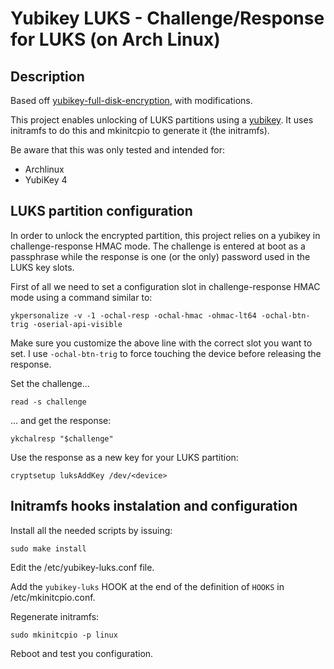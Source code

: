 # Yubikey LUKS - Challenge/Response for LUKS (on Arch Linux)

## Description

Based off [yubikey-full-disk-encryption](https://github.com/agherzan/yubikey-full-disk-encryption), with modifications.

This project enables unlocking of LUKS partitions using a [yubikey](https://www.yubico.com). It uses initramfs to do this and mkinitcpio to generate it (the initramfs).

Be aware that this was only tested and intended for:
* Archlinux
* YubiKey 4

## LUKS partition configuration

In order to unlock the encrypted partition, this project relies on a yubikey in challenge-response HMAC mode. The challenge is entered at boot as a passphrase while the response is one (or the only) password used in the LUKS key slots.

First of all we need to set a configuration slot in challenge-response HMAC mode using a command similar to:

```
ykpersonalize -v -1 -ochal-resp -ochal-hmac -ohmac-lt64 -ochal-btn-trig -oserial-api-visible
```

Make sure you customize the above line with the correct slot you want to set. I use `-ochal-btn-trig` to force touching the device before releasing the response.

Set the challenge...

```
read -s challenge
```

... and get the response:

```
ykchalresp "$challenge"
```

Use the response as a new key for your LUKS partition:

```
cryptsetup luksAddKey /dev/<device>
```

## Initramfs hooks instalation and configuration

Install all the needed scripts by issuing:

```
sudo make install
```

Edit the /etc/yubikey-luks.conf file.

Add the `yubikey-luks` HOOK at the end of the definition of `HOOKS` in /etc/mkinitcpio.conf.

Regenerate initramfs:

```
sudo mkinitcpio -p linux
```

Reboot and test you configuration.
